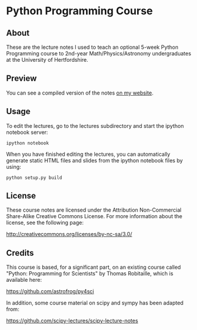 Python Programming Course
=========================

About
-----

These are the lecture notes I used to teach an optional 5-week 
Python Programming course to 2nd-year Math/Physics/Astronomy 
undergraduates at the University of Hertfordshire. 

Preview
-------

You can see a compiled version of the notes [on my website](http://star.herts.ac.uk/~gb/python/).

Usage
-----

To edit the lectures, go to the lectures subdirectory and start the ipython notebook server:

    ipython notebook

When you have finished editing the lectures, you can automatically generate static HTML files and slides from the ipython notebook files by using:

    python setup.py build

License
--------

These course notes are licensed under the
Attribution Non-Commercial Share-Alike Creative Commons License. For more
information about the license, see the following page:

  http://creativecommons.org/licenses/by-nc-sa/3.0/

Credits
-------

This course is based, for a significant part, on an existing course called 
"Python: Programming for Scientists" by Thomas Robitaille, 
which is available here:
   
   https://github.com/astrofrog/py4sci

In addition, some course material on scipy and sympy has been adapted from:

  https://github.com/scipy-lectures/scipy-lecture-notes
